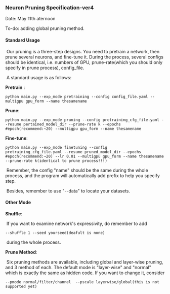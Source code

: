 ### Neuron Pruning Specification-ver4

Date: May 11th aternoon

To-do: adding global pruning method.

#### Standard Usage

​		Our pruning is a three-step designs. You need to pretrain a network, then prune several neurons, and fine-tune it. During the process, several configs should be identical, i.e. numbers of GPU, prune-rate(which you should only specify in prune process), config_file.

​		A standard usage is as follows:

**Pretrain** : 

~~~
python main.py --exp_mode pretraining --config config_file.yaml --multigpu gpu_form --name thesamename
~~~

**Prune**:

~~~
python main.py --exp_mode pruning --config pretraining_cfg_file.yaml --resume pertained_model_dir --prune-rate k --epochs #epoch(recommend:~20) --multigpu gpu_form --name thesamename
~~~

**Fine-tune**:

~~~
python main.py --exp_mode finetuning --config pretraining_cfg_file.yaml --resume pruned_model_dir --epochs #epoch(recommend:~20) --lr 0.01 --multigpu gpu_form --name thesamename --prune-rate k(identical to prune process!!!)
~~~

​		Remember, the config "name" should be the same during the whole process, and the program will automatically add prefix to help you specify step.

​		Besides, remember to use "--data" to locate your datasets.

#### Other Mode

**Shuffle**:

​		If you want to examine network's expressivity, do remember to add

```
--shuffle 1 --seed yourseed(deafult is none)
```

​		during the whole process. 

**Prune Method**:

​		Six pruning methods are available, including global and layer-wise pruning, and 3 method of each. The default mode is "layer-wise" and "normal" which is exactly the same as hidden code. If you want to change it, consider

```
--pmode normal/filter/channel  --pscale layerwise/global(this is not supported yet)
```

